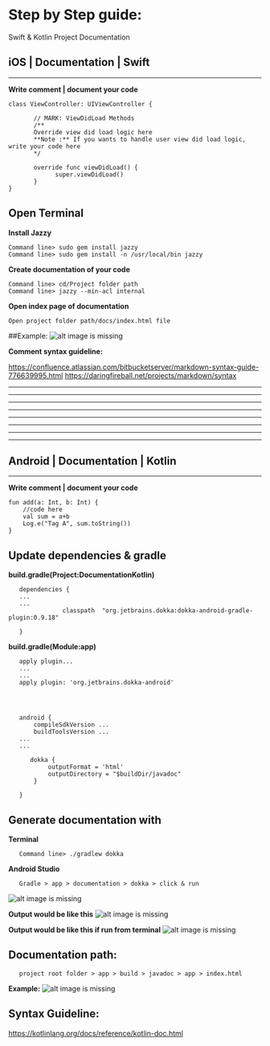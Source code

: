 # Step by Step guide:
Swift & Kotlin Project Documentation
## iOS | Documentation | Swift
-------------------------------
**Write comment | document your code**
       
    class ViewController: UIViewController {
   
           // MARK: ViewDidLoad Methods
           /**
           Override view did load logic here
           **Note :** If you wants to handle user view did load logic, write your code here
           */

           override func viewDidLoad() {
                 super.viewDidLoad()
           }
    }

## Open Terminal
**Install Jazzy**
   
    Command line> sudo gem install jazzy
    Command line> sudo gem install -n /usr/local/bin jazzy

**Create documentation of your code**

    Command line> cd/Project folder path
    Command line> jazzy --min-acl internal


**Open index page of documentation**
   
    Open project folder path/docs/index.html file


##Example: 
![alt image is missing](https://res.cloudinary.com/atifcloud/image/upload/v1569412493/4_ggjy64.png)


**Comment syntax guideline:**
    
https://confluence.atlassian.com/bitbucketserver/markdown-syntax-guide-776639995.html
https://daringfireball.net/projects/markdown/syntax


-----------------------------------------------------------------------------------------------------------------
*****************************************************************************************************************
*****************************************************************************************************************
*****************************************************************************************************************
****************************************************************************************************************
*****************************************************************************************************************
*****************************************************************************************************************
-----------------------------------------------------------------------------------------------------------------

## Android | Documentation | Kotlin
------------------------------------
**Write comment | document your code**
       
    fun add(a: Int, b: Int) {
        //code here
        val sum = a+b
        Log.e("Tag A", sum.toString())
    }

## Update dependencies & gradle
**build.gradle(Project:DocumentationKotlin)**

       dependencies {
       ...
       ...
                   classpath  "org.jetbrains.dokka:dokka-android-gradle-plugin:0.9.18"

       }

**build.gradle(Module:app)**

       apply plugin...
       ...
       ...
       apply plugin: 'org.jetbrains.dokka-android'




       android {
           compileSdkVersion ...
           buildToolsVersion ...
       ...
       ...

          dokka {
               outputFormat = 'html'
               outputDirectory = "$buildDir/javadoc"
           }

       }

## Generate documentation with
**Terminal**

       Command line> ./gradlew dokka

**Android Studio**
   
       Gradle > app > documentation > dokka > click & run

![alt image is missing](https://res.cloudinary.com/atifcloud/image/upload/c_scale,h_379/v1569482731/1_niw06s.png)


**Output would be like this**
![alt image is missing](https://res.cloudinary.com/atifcloud/image/upload/c_scale,h_475/v1569482975/2_oh4elk.png)

**Output would be like this if run from terminal**
![alt image is missing](https://res.cloudinary.com/atifcloud/image/upload/c_scale,h_346/v1569483080/33_uyferf.png)


## Documentation path:
       project root folder > app > build > javadoc > app > index.html

**Example:**
![alt image is missing](https://res.cloudinary.com/atifcloud/image/upload/c_scale,h_402/v1569483616/66_kyydzu.png)

## Syntax Guideline:
https://kotlinlang.org/docs/reference/kotlin-doc.html



